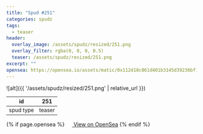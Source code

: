 ```yaml
---
title: "Spud #251"
categories: spudz
tags:
  - teaser
header:
  overlay_image: /assets/spudz/resized/251.png
  overlay_filter: rgba(0, 0, 0, 0.5)
  teaser: /assets/spudz/resized/251.png
excerpt: ""
opensea: https://opensea.io/assets/matic/0x112d18c861d401b3145d39236bf149f01e18beed/251
---
```

![alt]({{ '/assets/spudz/resized/251.png' | relative_url }})

| id | 251 |
|-|-|
| spud type | teaser |

{% if page.opensea %}
<a href="{{page.opensea}}" class="btn btn--info" onclick="window.open(this.href, '_blank'); return false;"><img src="/assets/images/opensea.svg" width="16px"><span>  View on OpenSea</span></a>
{% endif %}
